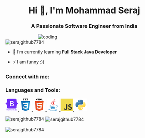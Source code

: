 <h1 align="center">Hi 👋, I'm Mohammad Seraj</h1>
<h3 align="center">A Passionate Software Engineer from India</h3>

<img align="right" alt="coding" width="400" src="\Users\Google\Downloads">

<p align="left"> <img src="https://komarev.com/ghpvc/?username=serajgithub7784&label=Profile%20views&color=0e75b6&style=flat" alt="serajgithub7784" /> </p>

- 🌱 I’m currently learning **Full Stack Java Developer**

- ⚡ I am funny :))

<h3 align="left">Connect with me:</h3>
<p align="left">
</p>

<h3 align="left">Languages and Tools:</h3>
<p align="left"> <a href="https://getbootstrap.com" target="_blank" rel="noreferrer"> <img src="https://raw.githubusercontent.com/devicons/devicon/master/icons/bootstrap/bootstrap-plain-wordmark.svg" alt="bootstrap" width="40" height="40"/> </a> <a href="https://www.w3schools.com/css/" target="_blank" rel="noreferrer"> <img src="https://raw.githubusercontent.com/devicons/devicon/master/icons/css3/css3-original-wordmark.svg" alt="css3" width="40" height="40"/> </a> <a href="https://www.w3.org/html/" target="_blank" rel="noreferrer"> <img src="https://raw.githubusercontent.com/devicons/devicon/master/icons/html5/html5-original-wordmark.svg" alt="html5" width="40" height="40"/> </a> <a href="https://www.java.com" target="_blank" rel="noreferrer"> <img src="https://raw.githubusercontent.com/devicons/devicon/master/icons/java/java-original.svg" alt="java" width="40" height="40"/> </a> <a href="https://developer.mozilla.org/en-US/docs/Web/JavaScript" target="_blank" rel="noreferrer"> <img src="https://raw.githubusercontent.com/devicons/devicon/master/icons/javascript/javascript-original.svg" alt="javascript" width="40" height="40"/> </a> <a href="https://www.python.org" target="_blank" rel="noreferrer"> <img src="https://raw.githubusercontent.com/devicons/devicon/master/icons/python/python-original.svg" alt="python" width="40" height="40"/> </a> </p>

<p><img align="left" src="https://github-readme-stats.vercel.app/api/top-langs?username=serajgithub7784&show_icons=true&locale=en&layout=compact" alt="serajgithub7784" /></p>

<p>&nbsp;<img align="center" src="https://github-readme-stats.vercel.app/api?username=serajgithub7784&show_icons=true&locale=en" alt="serajgithub7784" /></p>

<p><img align="center" src="https://github-readme-streak-stats.herokuapp.com/?user=serajgithub7784&" alt="serajgithub7784" /></p>

